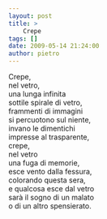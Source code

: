 ```yaml
---
layout: post
title: >
    Crepe
tags: []
date: 2009-05-14 21:24:00
author: pietro
---
```

Crepe,<br/>nel vetro,<br/>una lunga infinita<br/>sottile spirale di vetro,<br/>frammenti di immagini<br/>si percuotono sul niente,<br/>invano le dimentichi<br/>impresse al trasparente,<br/>crepe,<br/>nel vetro<br/>una fuga di memorie,<br/>esce vento dalla fessura,<br/>colorando questa sera,<br/>e qualcosa esce dal vetro<br/>sarà il sogno di un malato<br/>o di un altro spensierato.
